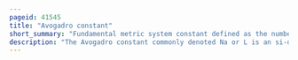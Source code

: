 ```yaml
---
pageid: 41545
title: "Avogadro constant"
short_summary: "Fundamental metric system constant defined as the number of particles per mole"
description: "The Avogadro constant commonly denoted Na or L is an si-defining Constant with an exact Value of 6. 02214076×1023 Mol-1. It is defined as the Number of constituent Particles per Mole and used as a Normalization Factor for the Amount of Substances present in a Sample. In Practice its Value is often approximated as 6. 02×1023 mol-1 or 6. 022×1023 mol-1. The Constant is named after the Physicist and Chemist Amedeo Avogadro."
---
```

